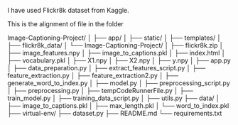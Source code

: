 I have used Flickr8k dataset from Kaggle.

This is the alignment of file in the folder

Image-Captioning-Project/
│
├── app/
│   ├── static/
│   ├── templates/
│   ├── flickr8k_data/
│   └── Image-Captioning-Project/
│       ├── flickr8k.zip
│       ├── image_features.npy
│       ├── image_to_captions.pkl
│       ├── index.html
│       ├── vocabulary.pkl
│       ├── X1.npy
│       ├── X2.npy
│       ├── y.npy
│  ├── app.py
│  ├── data_preparation.py
│  ├── extract_features_script.py
│  ├── feature_extraction.py
│  ├── feature_extraction2.py
│  ├── generate_word_to_index.py
│  ├── model.py
│  ├── preprocessing_script.py
│  ├── preprocessing.py
│  ├── tempCodeRunnerFile.py
│  ├── train_model.py
│  ├── training_data_script.py
│  ├── utils.py
├── data/
│   ├── image_to_captions.pkl
│   ├── max_length.pkl
│   └── word_to_index.pkl
├── virtual-env/
├── dataset.py
├── README.md
└── requirements.txt
